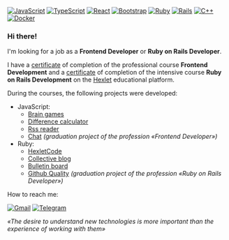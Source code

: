 <!--
https://github.com/Ileriayo/markdown-badges
![ESLint](https://img.shields.io/badge/ESLint-4B3263?style=for-the-badge&logo=eslint&logoColor=white)
![Socket.io](https://img.shields.io/badge/Socket.io-black?style=for-the-badge&logo=socket.io&badgeColor=010101)
![Docker](https://img.shields.io/badge/docker-%230db7ed.svg?style=for-the-badge&logo=docker&logoColor=white)
![NodeJS](https://img.shields.io/badge/node.js-6DA55F?style=for-the-badge&logo=node.js&logoColor=white)
[![Redux](https://img.shields.io/badge/redux-%23593d88.svg?style=for-the-badge&logo=redux&logoColor=white)](https://github.com/maddbuzz)
-->
[![JavaScript](https://img.shields.io/badge/javascript-%23323330.svg?style=for-the-badge&logo=javascript&logoColor=%23F7DF1E)](https://github.com/maddbuzz)
[![TypeScript](https://img.shields.io/badge/typescript-%23007ACC.svg?style=for-the-badge&logo=typescript&logoColor=white)](https://github.com/maddbuzz)
[![React](https://img.shields.io/badge/react-%2320232a.svg?style=for-the-badge&logo=react&logoColor=%2361DAFB)](https://github.com/maddbuzz)
[![Bootstrap](https://img.shields.io/badge/bootstrap-%238511FA.svg?style=for-the-badge&logo=bootstrap&logoColor=white)](https://github.com/maddbuzz)
[![Ruby](https://img.shields.io/badge/ruby-%23CC342D.svg?style=for-the-badge&logo=ruby&logoColor=white)](https://github.com/maddbuzz)
[![Rails](https://img.shields.io/badge/rails-%23CC0000.svg?style=for-the-badge&logo=ruby-on-rails&logoColor=white)](https://github.com/maddbuzz)
[![C++](https://img.shields.io/badge/c++-%2300599C.svg?style=for-the-badge&logo=c%2B%2B&logoColor=white)](https://github.com/maddbuzz)
[![Docker](https://img.shields.io/badge/docker-%230db7ed.svg?style=for-the-badge&logo=docker&logoColor=white)](https://github.com/maddbuzz)


### Hi there!

I'm looking for a job as a **Frontend Developer** or **Ruby on Rails Developer**.

I have a [certificate](https://drive.google.com/file/d/1Ba_owkoangvVLHdxzGA-JQFopf9IPNT1/preview) of completion of the professional course **Frontend Development** and a [certificate](https://drive.google.com/file/d/1DqNn51ilbYpPupLZX3Q6Pco_x_eQC6lZ/preview) of completion of the intensive course **Ruby on Rails Development** on the [Hexlet](https://hexlet.io/) educational platform.

During the courses, the following projects were developed:
- JavaScript:
  - [Brain games](https://github.com/maddbuzz/frontend-project-lvl1)
  - [Difference calculator](https://github.com/maddbuzz/frontend-project-46)
  - [Rss reader](https://github.com/maddbuzz/frontend-project-11)
  - [Chat](https://github.com/maddbuzz/frontend-project-12) *(graduation project of the profession «Frontend Developer»)*
- Ruby:
  - [HexletCode](https://github.com/maddbuzz/rails-project-63)
  - [Collective blog](https://github.com/maddbuzz/rails-project-64)
  - [Bulletin board](https://github.com/maddbuzz/rails-project-65)
  - [Github Quality](https://github.com/maddbuzz/rails-project-66) *(graduation project of the profession «Ruby on Rails Developer»)*

How to reach me:  

[![Gmail](https://img.shields.io/badge/Gmail-D14836?style=for-the-badge&logo=gmail&logoColor=white)](mailto:maddbuzz@gmail.com)
[![Telegram](https://img.shields.io/badge/Telegram-2CA5E0?style=for-the-badge&logo=telegram&logoColor=white)](https://t.me/m4dd6u22)

*«The desire to understand new technologies is more important than the experience of working with them»*

<!--
**maddbuzz/maddbuzz** is a ✨ _special_ ✨ repository because its `README.md` (this file) appears on your GitHub profile.
-->
